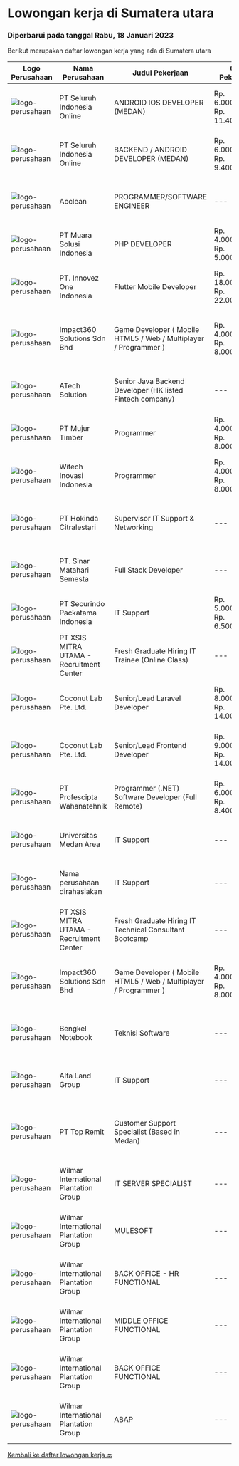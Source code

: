 
  # Lowongan kerja di Sumatera utara

  ### Diperbarui pada tanggal Rabu, 18 Januari 2023

  Berikut merupakan daftar lowongan kerja yang ada di Sumatera utara

  |Logo Perusahaan | Nama Perusahaan | Judul Pekerjaan | Gaji Pekerjaan | Lokasi | Deskripsi | Tanggal diunggah | Pranala |
  | -------------- | --------------- | --------------- | --------- | --------- | -------------- | ------- | ----------- |
  |![logo-perusahaan](https://image-service-cdn.seek.com.au/c768f0670f8f8212da7de609b6af9d0b2e5134cc/ee4dce1061f3f616224767ad58cb2fc751b8d2dc)|PT Seluruh Indonesia Online|ANDROID IOS DEVELOPER (MEDAN)|Rp. 6.000.000-Rp. 11.400.000|Aceh|Semua programmer boleh melamar termasuk junior dan seniorAndroid IOS developer yang berpengalaman di butuhkan untuk di MedanBack End Engineer / front...|Selasa, 17 Januari 2023|https://www.jobstreet.co.id/id/job/android-ios-developer-medan-4163183?token=0~96009fc8-7cd5-462a-ae65-4d0f40cf437d&sectionRank=1&jobId=jobstreet-id-job-4163183|
|![logo-perusahaan](https://image-service-cdn.seek.com.au/c768f0670f8f8212da7de609b6af9d0b2e5134cc/ee4dce1061f3f616224767ad58cb2fc751b8d2dc)|PT Seluruh Indonesia Online|BACKEND / ANDROID DEVELOPER (MEDAN)|Rp. 6.000.000-Rp. 9.400.000|Aceh|Kami memiliki lowongan untuk frontend, backend and android developerBack End Engineer1. Memiliki pengalaman dalam membangun RESTful APIs2. Menguasai...|Senin, 16 Januari 2023|https://www.jobstreet.co.id/id/job/backend-android-developer-medan-4185059?token=0~96009fc8-7cd5-462a-ae65-4d0f40cf437d&sectionRank=2&jobId=jobstreet-id-job-4185059|
|![logo-perusahaan](https://i.ibb.co/sqvTCh9/112815900-stock-vector-no-image-available-icon-flat-vector.webp)|Acclean|PROGRAMMER/SOFTWARE ENGINEER|---|Medan|Kami perusahaan yang bergerak di bidang jasa,Sedang membutuhkan: PROGRAMMER/SOFTWARE ENGINEER Kualifikasi : Usia minimal 18 tahun Minimal lulusan...|Minggu, 15 Januari 2023|https://www.jobstreet.co.id/id/job/programmer-software-engineer-4171491?token=0~96009fc8-7cd5-462a-ae65-4d0f40cf437d&sectionRank=3&jobId=jobstreet-id-job-4171491|
|![logo-perusahaan](https://image-service-cdn.seek.com.au/8b6e71a1e27ce61fa2edf2c9039af83ea20c7fdd/ee4dce1061f3f616224767ad58cb2fc751b8d2dc)|PT Muara Solusi Indonesia|PHP DEVELOPER|Rp. 4.000.000-Rp. 5.000.000|Medan|Membuat modul PHP yang efisien, mudah dalam pengujiannya serta dapat digunakan secara berulang Menganalisis, meninjau, dan menulis ulang program...|Jumat, 13 Januari 2023|https://www.jobstreet.co.id/id/job/php-developer-4168235?token=0~96009fc8-7cd5-462a-ae65-4d0f40cf437d&sectionRank=4&jobId=jobstreet-id-job-4168235|
|![logo-perusahaan](https://image-service-cdn.seek.com.au/b298687ae02f9798573838624580ad51c34fe2f1/ee4dce1061f3f616224767ad58cb2fc751b8d2dc)|PT. Innovez One Indonesia|Flutter Mobile Developer|Rp. 18.000.000-Rp. 22.000.000|Bali|We are seeking a Flutter developerResponsibilities Design and Build sophisticated and highly scalable apps using Flutter. Build custom packages in...|Minggu, 15 Januari 2023|https://www.jobstreet.co.id/id/job/flutter-mobile-developer-4171033?token=0~96009fc8-7cd5-462a-ae65-4d0f40cf437d&sectionRank=5&jobId=jobstreet-id-job-4171033|
|![logo-perusahaan](https://image-service-cdn.seek.com.au/06b729438205195a03d4bcec08ce1ddd5d9c1576/ee4dce1061f3f616224767ad58cb2fc751b8d2dc)|Impact360 Solutions Sdn Bhd|Game Developer ( Mobile HTML5 / Web / Multiplayer / Programmer )|Rp. 4.000.000-Rp. 8.000.000|Aceh|We are hiring remote HTML5 game developers from all parts of Indonesia. If you have real experience building HTML5 games or applications, you're...|Selasa, 17 Januari 2023|https://www.jobstreet.co.id/id/job/game-developer-mobile-html5-web-multiplayer-programmer-5249142/origin/my?token=0~96009fc8-7cd5-462a-ae65-4d0f40cf437d&sectionRank=6&jobId=jobstreet-my-job-5249142|
|![logo-perusahaan](https://image-service-cdn.seek.com.au/01cd86444ba33e86855e0cce80ed2ebf9dcff3e2/ee4dce1061f3f616224767ad58cb2fc751b8d2dc)|ATech Solution|Senior Java Backend Developer (HK listed Fintech company)|---|Bali|Roles &amp; Responsibilities: Analyzing existing systems and business models Understanding software development lifecycle Translating client...|Sabtu, 14 Januari 2023|https://www.jobstreet.co.id/id/job/senior-java-backend-developer-hk-listed-fintech-company-4162140?token=0~96009fc8-7cd5-462a-ae65-4d0f40cf437d&sectionRank=7&jobId=jobstreet-id-job-4162140|
|![logo-perusahaan](https://image-service-cdn.seek.com.au/61037cd065b42505831b8479f8d007be842cd520/ee4dce1061f3f616224767ad58cb2fc751b8d2dc)|PT Mujur Timber|Programmer|Rp. 4.000.000-Rp. 8.000.000|Sibolga|Deskripsi Pekerjaan Interpret data, analyze results using statistical techniques and provide ongoing reports Develop and implement databases, data...|Kamis, 12 Januari 2023|https://www.jobstreet.co.id/id/job/programmer-4180350?token=0~96009fc8-7cd5-462a-ae65-4d0f40cf437d&sectionRank=8&jobId=jobstreet-id-job-4180350|
|![logo-perusahaan](https://image-service-cdn.seek.com.au/439d2fa582c605ba6c34bf3b9499597ad74d0ba9/ee4dce1061f3f616224767ad58cb2fc751b8d2dc)|Witech Inovasi Indonesia|Programmer|Rp. 4.000.000-Rp. 8.000.000|Medan|Programmer - Sistem ERPPersyaratan:1. Pengalaman minimal 3 tahun2. Menguasai Python programming language3. Menguasai konsep frontend development,...|Rabu, 11 Januari 2023|https://www.jobstreet.co.id/id/job/programmer-4177386?token=0~96009fc8-7cd5-462a-ae65-4d0f40cf437d&sectionRank=9&jobId=jobstreet-id-job-4177386|
|![logo-perusahaan](https://image-service-cdn.seek.com.au/f6df63a3dae148ba7709007a29a2732eceb8e793/ee4dce1061f3f616224767ad58cb2fc751b8d2dc)|PT Hokinda Citralestari|Supervisor IT Support & Networking|---|Binjai|Memastikan data elektronik perusahaan aman Memastikan infrastruktur IT berjalan dengan baik Requirements: S1 Teknik Informatika / Sistem Informasi...|Jumat, 06 Januari 2023|https://www.jobstreet.co.id/id/job/supervisor-it-support-networking-4171223?token=0~96009fc8-7cd5-462a-ae65-4d0f40cf437d&sectionRank=10&jobId=jobstreet-id-job-4171223|
|![logo-perusahaan](https://i.ibb.co/sqvTCh9/112815900-stock-vector-no-image-available-icon-flat-vector.webp)|PT. Sinar Matahari Semesta|Full Stack Developer|---|Medan|Usia maksimal 30 tahun Pendidikan minimal S1 TI Pengalaman minimal 2 tahun di bidang programmer Menguasai Backend seperti : ASP.Net Core / Node.JS /...|Selasa, 10 Januari 2023|https://www.jobstreet.co.id/id/job/full-stack-developer-4156441?token=0~96009fc8-7cd5-462a-ae65-4d0f40cf437d&sectionRank=11&jobId=jobstreet-id-job-4156441|
|![logo-perusahaan](https://image-service-cdn.seek.com.au/54fe228d7d33dc3b6dc57f2cafea735c684846df/ee4dce1061f3f616224767ad58cb2fc751b8d2dc)|PT Securindo Packatama Indonesia|IT Support|Rp. 5.000.000-Rp. 6.500.000|Jakarta Raya|Pendidikan minimal D3 / S1 dengan IPK minimal 2,75. Memiliki pengalaman kerja minimal 6 bulan sebagai IT Staff. Menguasai jaringan LAN, WAN, VPN,...|Kamis, 05 Januari 2023|https://www.jobstreet.co.id/id/job/it-support-4170661?token=0~96009fc8-7cd5-462a-ae65-4d0f40cf437d&sectionRank=12&jobId=jobstreet-id-job-4170661|
|![logo-perusahaan](https://image-service-cdn.seek.com.au/000a5b18c118c79ba2af2625d922fca29ab31cc9/ee4dce1061f3f616224767ad58cb2fc751b8d2dc)|PT XSIS MITRA UTAMA - Recruitment Center|Fresh Graduate Hiring IT Trainee (Online Class)|---|Jakarta Raya|What we offer you: Integrated Training Full Stack specialist in Java (online class training) Soft Skills Training. Real &amp; varied experiences (IT...|Jumat, 06 Januari 2023|https://www.jobstreet.co.id/id/job/fresh-graduate-hiring-it-trainee-online-class-4171088?token=0~96009fc8-7cd5-462a-ae65-4d0f40cf437d&sectionRank=13&jobId=jobstreet-id-job-4171088|
|![logo-perusahaan](https://i.ibb.co/sqvTCh9/112815900-stock-vector-no-image-available-icon-flat-vector.webp)|Coconut Lab Pte. Ltd.|Senior/Lead Laravel Developer|Rp. 8.000.000-Rp. 14.000.000|Bali|We are a boutique digital studio, fully remote working across Indonesia and Singapore. Everyone in our team is like family; teamwork is very important...|Jumat, 06 Januari 2023|https://www.jobstreet.co.id/id/job/senior-lead-laravel-developer-10316045/origin/sg?token=0~96009fc8-7cd5-462a-ae65-4d0f40cf437d&sectionRank=14&jobId=jobstreet-sg-job-10316045|
|![logo-perusahaan](https://i.ibb.co/sqvTCh9/112815900-stock-vector-no-image-available-icon-flat-vector.webp)|Coconut Lab Pte. Ltd.|Senior/Lead Frontend Developer|Rp. 9.000.000-Rp. 14.000.000|Bali|We are a boutique digital studio, fully remote working across Indonesia and Singapore. Everyone in our team is like family; teamwork is very important...|Jumat, 06 Januari 2023|https://www.jobstreet.co.id/id/job/senior-lead-frontend-developer-10316046/origin/sg?token=0~96009fc8-7cd5-462a-ae65-4d0f40cf437d&sectionRank=15&jobId=jobstreet-sg-job-10316046|
|![logo-perusahaan](https://image-service-cdn.seek.com.au/4663f64cab4371d33d6297cc71eeb065c9b02be8/ee4dce1061f3f616224767ad58cb2fc751b8d2dc)|PT Profescipta Wahanatehnik|Programmer (.NET)  Software Developer (Full Remote)|Rp. 6.000.000-Rp. 8.400.000|Jawa Tengah|Responsibilities : Full Remote. Any candidates across Indonesia are welcome, Develop efficient code based on Functional requirements from business...|Rabu, 04 Januari 2023|https://www.jobstreet.co.id/id/job/programmer-.net-software-developer-full-remote-4168911?token=0~96009fc8-7cd5-462a-ae65-4d0f40cf437d&sectionRank=16&jobId=jobstreet-id-job-4168911|
|![logo-perusahaan](https://image-service-cdn.seek.com.au/4b561358623ca50ad0da10d4c10626085e985885/ee4dce1061f3f616224767ad58cb2fc751b8d2dc)|Universitas Medan Area|IT Support|---|Medan|Kualifikasi Pendidikan Sarjana (S1) yang terakreditasi oleh BAN-PT Minimal B. IPK Minimal 3,3 lulusan PTS dan 3.00 lulusan PTN (skala 4). Usia...|Kamis, 29 Desember 2022|https://www.jobstreet.co.id/id/job/it-support-4160813?token=0~96009fc8-7cd5-462a-ae65-4d0f40cf437d&sectionRank=17&jobId=jobstreet-id-job-4160813|
|![logo-perusahaan](https://i.ibb.co/sqvTCh9/112815900-stock-vector-no-image-available-icon-flat-vector.webp)|Nama perusahaan dirahasiakan|IT Support|---|Jawa Timur|Usia maksimal 35 tahun Pendidikan minimal S1 segala jurusan Minimal memiliki 1 tahun pengalaman kerja di bidang yang sama  Mempunyai pengetahuan dan...|Jumat, 23 Desember 2022|https://www.jobstreet.co.id/id/job/it-support-4154562?token=0~96009fc8-7cd5-462a-ae65-4d0f40cf437d&sectionRank=18&jobId=jobstreet-id-job-4154562|
|![logo-perusahaan](https://image-service-cdn.seek.com.au/fa12dd378bd230f83b9ccd636b4121ebbb347455/ee4dce1061f3f616224767ad58cb2fc751b8d2dc)|PT XSIS MITRA UTAMA - Recruitment Center|Fresh Graduate Hiring IT Technical Consultant Bootcamp|---|Jakarta Raya|What we offer you: Integrated Training Full Stack specialist in Java/.Net/Quality Assurance Soft Skills Training. Real &amp; varied experiences (IT...|Jumat, 23 Desember 2022|https://www.jobstreet.co.id/id/job/fresh-graduate-hiring-it-technical-consultant-bootcamp-4155431?token=0~96009fc8-7cd5-462a-ae65-4d0f40cf437d&sectionRank=19&jobId=jobstreet-id-job-4155431|
|![logo-perusahaan](https://image-service-cdn.seek.com.au/f3e505b4d9da682a6f4f311bd59ccfe97c6d80cd/ee4dce1061f3f616224767ad58cb2fc751b8d2dc)|Impact360 Solutions Sdn Bhd|Game Developer ( Mobile HTML5 / Web / Multiplayer / Programmer )|Rp. 4.000.000-Rp. 8.000.000|Aceh|We are hiring remote HTML5 game developers from all parts of Indonesia. If you have real experience building HTML5 games or applications, you're...|Senin, 19 Desember 2022|https://www.jobstreet.co.id/id/job/game-developer-mobile-html5-web-multiplayer-programmer-5217617/origin/my?token=0~96009fc8-7cd5-462a-ae65-4d0f40cf437d&sectionRank=20&jobId=jobstreet-my-job-5217617|
|![logo-perusahaan](https://i.ibb.co/sqvTCh9/112815900-stock-vector-no-image-available-icon-flat-vector.webp)|Bengkel Notebook|Teknisi Software|---|Medan|Tanggung Jawab Pekerjaan: Melakukan pemantauan terhadap perangkat serta maintenance yang bersifat preventif seperti update patch Operating System dan...|Rabu, 28 Desember 2022|https://www.jobstreet.co.id/id/job/teknisi-software-4160332?token=0~96009fc8-7cd5-462a-ae65-4d0f40cf437d&sectionRank=21&jobId=jobstreet-id-job-4160332|
|![logo-perusahaan](https://image-service-cdn.seek.com.au/20db99539bf6e79c80b99c87d9384823ba97fdc7/ee4dce1061f3f616224767ad58cb2fc751b8d2dc)|Alfa Land Group|IT Support|---|Medan|- Mengolah database/server perusahaan dan menjaga keamanan system. - Membuat program yang dibutuhkan perusahaaan dalam business analyst, marketing...|Selasa, 17 Januari 2023|https://www.jobstreet.co.id/id/job/it-support-1034387321?token=0~96009fc8-7cd5-462a-ae65-4d0f40cf437d&sectionRank=22&jobId=jobstreet-id-job-1034387321|
|![logo-perusahaan](https://image-service-cdn.seek.com.au/5dfb372039f74c7f0753f856a2a0e23221926cae/ee4dce1061f3f616224767ad58cb2fc751b8d2dc)|PT Top Remit|Customer Support Specialist (Based in Medan)|---|Medan|Job description &amp; requirementsRequirements: Willing to stay and work in site in Medan Excellent communication skills, organized and strong...|Selasa, 17 Januari 2023|https://www.jobstreet.co.id/id/job/customer-support-specialist-based-in-medan-1034267640?token=0~96009fc8-7cd5-462a-ae65-4d0f40cf437d&sectionRank=23&jobId=jobstreet-id-job-1034267640|
|![logo-perusahaan](https://image-service-cdn.seek.com.au/5683be4817b674e99653d054bb367590069452e8/ee4dce1061f3f616224767ad58cb2fc751b8d2dc)|Wilmar International Plantation Group|IT SERVER SPECIALIST|---|Medan|Setup &amp; Troubleshoot Server-server (Windows/Linux) &amp; Homedisk setup server Virtual Machine (VMWare) Setup &amp; troubleshoot Network Access...|Sabtu, 14 Januari 2023|https://www.jobstreet.co.id/id/job/it-server-specialist-1034197399?token=0~96009fc8-7cd5-462a-ae65-4d0f40cf437d&sectionRank=24&jobId=jobstreet-id-job-1034197399|
|![logo-perusahaan](https://image-service-cdn.seek.com.au/5683be4817b674e99653d054bb367590069452e8/ee4dce1061f3f616224767ad58cb2fc751b8d2dc)|Wilmar International Plantation Group|MULESOFT|---|Medan|Participate in the full application life cycle from technical design to development, testing, and deployment using MuleSoft development tools Work...|Minggu, 15 Januari 2023|https://www.jobstreet.co.id/id/job/mulesoft-1034397795?token=0~96009fc8-7cd5-462a-ae65-4d0f40cf437d&sectionRank=25&jobId=jobstreet-id-job-1034397795|
|![logo-perusahaan](https://image-service-cdn.seek.com.au/5683be4817b674e99653d054bb367590069452e8/ee4dce1061f3f616224767ad58cb2fc751b8d2dc)|Wilmar International Plantation Group|BACK OFFICE - HR FUNCTIONAL|---|Medan|To identify client needs and business process to be able to provide excellent solution and consultancy services Responsible for transforming business...|Jumat, 13 Januari 2023|https://www.jobstreet.co.id/id/job/back-office-hr-functional-1034371017?token=0~96009fc8-7cd5-462a-ae65-4d0f40cf437d&sectionRank=26&jobId=jobstreet-id-job-1034371017|
|![logo-perusahaan](https://image-service-cdn.seek.com.au/5683be4817b674e99653d054bb367590069452e8/ee4dce1061f3f616224767ad58cb2fc751b8d2dc)|Wilmar International Plantation Group|MIDDLE OFFICE FUNCTIONAL|---|Medan|Responsible for the design and standardization of effective and efficient flow processes by:  Identify, analyze, review, and monitor effective and...|Sabtu, 14 Januari 2023|https://www.jobstreet.co.id/id/job/middle-office-functional-1034173851?token=0~96009fc8-7cd5-462a-ae65-4d0f40cf437d&sectionRank=27&jobId=jobstreet-id-job-1034173851|
|![logo-perusahaan](https://image-service-cdn.seek.com.au/5683be4817b674e99653d054bb367590069452e8/ee4dce1061f3f616224767ad58cb2fc751b8d2dc)|Wilmar International Plantation Group|BACK OFFICE FUNCTIONAL|---|Medan|To identify client needs and business process to be able to provide excellent solution and consultancy services Responsible for transforming business...|Selasa, 10 Januari 2023|https://www.jobstreet.co.id/id/job/back-office-functional-1034209562?token=0~96009fc8-7cd5-462a-ae65-4d0f40cf437d&sectionRank=28&jobId=jobstreet-id-job-1034209562|
|![logo-perusahaan](https://image-service-cdn.seek.com.au/5683be4817b674e99653d054bb367590069452e8/ee4dce1061f3f616224767ad58cb2fc751b8d2dc)|Wilmar International Plantation Group|ABAP|---|Medan|Identify &amp; developed application base on predefined business requirements Designs, custom develops, codes, and test complex programs &amp;...|Selasa, 10 Januari 2023|https://www.jobstreet.co.id/id/job/abap-1034267382?token=0~96009fc8-7cd5-462a-ae65-4d0f40cf437d&sectionRank=29&jobId=jobstreet-id-job-1034267382|


  [Kembali ke daftar lowongan kerja 🔙](../README.md#daftar-lowongan-kerja)
  